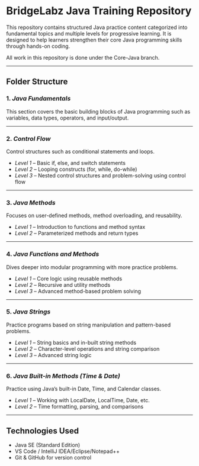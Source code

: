 # BridgeLabz Java Training Repository

This repository contains structured Java practice content categorized into fundamental topics and multiple levels for progressive learning. It is designed to help learners strengthen their core Java programming skills through hands-on coding.

 All work in this repository is done under the Core-Java branch.

_____________________________

##  Folder Structure

### 1. *Java Fundamentals*
This section covers the basic building blocks of Java programming such as variables, data types, operators, and input/output.

_______________________________________

### 2. *Control Flow*
Control structures such as conditional statements and loops.
- *Level 1* – Basic if, else, and switch statements  
- *Level 2* – Looping constructs (for, while, do-while)  
- *Level 3* – Nested control structures and problem-solving using control flow

________________________________________

### 3. *Java Methods*
Focuses on user-defined methods, method overloading, and reusability.
- *Level 1* – Introduction to functions and method syntax  
- *Level 2* – Parameterized methods and return types

_________________________________________

### 4. *Java Functions and Methods*
Dives deeper into modular programming with more practice problems.
- *Level 1* – Core logic using reusable methods  
- *Level 2* – Recursive and utility methods  
- *Level 3* – Advanced method-based problem solving

______________________________________

### 5. *Java Strings*
Practice programs based on string manipulation and pattern-based problems.
- *Level 1* – String basics and in-built string methods  
- *Level 2* – Character-level operations and string comparison  
- *Level 3* – Advanced string logic

___________________________________

### 6. *Java Built-in Methods (Time & Date)*
Practice using Java’s built-in Date, Time, and Calendar classes.
- *Level 1* – Working with LocalDate, LocalTime, Date, etc.  
- *Level 2* – Time formatting, parsing, and comparisons

________________________________

##  Technologies Used

- Java SE (Standard Edition)
- VS Code / IntelliJ IDEA/Eclipse/Notepad++
- Git & GitHub for version control

